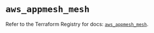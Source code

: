 # `aws_appmesh_mesh`

Refer to the Terraform Registry for docs: [`aws_appmesh_mesh`](https://registry.terraform.io/providers/hashicorp/aws/5.53.0/docs/resources/appmesh_mesh).
